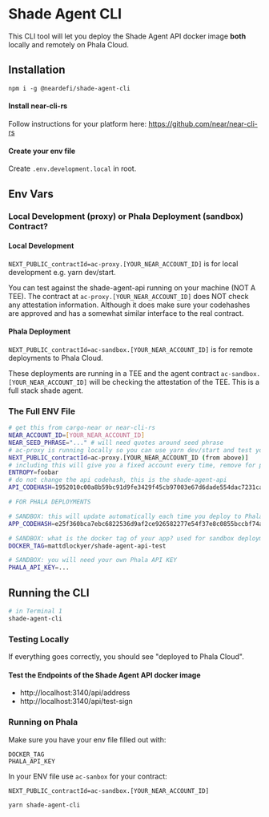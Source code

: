 # Shade Agent CLI

This CLI tool will let you deploy the Shade Agent API docker image **both** locally and remotely on Phala Cloud.

## Installation

```
npm i -g @neardefi/shade-agent-cli
```

#### Install near-cli-rs

Follow instructions for your platform here: https://github.com/near/near-cli-rs

#### Create your env file

Create `.env.development.local` in root.

## Env Vars

### Local Development (proxy) or Phala Deployment (sandbox) Contract?

#### Local Development

`NEXT_PUBLIC_contractId=ac-proxy.[YOUR_NEAR_ACCOUNT_ID]` is for local development e.g. yarn dev/start.

You can test against the shade-agent-api running on your machine (NOT A TEE). The contract at `ac-proxy.[YOUR_NEAR_ACCOUNT_ID]` does NOT check any attestation information. Although it does make sure your codehashes are approved and has a somewhat similar interface to the real contract.

#### Phala Deployment

`NEXT_PUBLIC_contractId=ac-sandbox.[YOUR_NEAR_ACCOUNT_ID]` is for remote deployments to Phala Cloud.

These deployments are running in a TEE and the agent contract `ac-sandbox.[YOUR_NEAR_ACCOUNT_ID]` will be checking the attestation of the TEE. This is a full stack shade agent.

### The Full ENV File

```bash
# get this from cargo-near or near-cli-rs
NEAR_ACCOUNT_ID=[YOUR_NEAR_ACCOUNT_ID]
NEAR_SEED_PHRASE="..." # will need quotes around seed phrase
# ac-proxy is running locally so you can use yarn dev/start and test your app against the locally running shade agent api
NEXT_PUBLIC_contractId=ac-proxy.[YOUR_NEAR_ACCOUNT_ID (from above)]
# including this will give you a fixed account every time, remove for production use as each TEE should boot with a new ephemeral NEAR account ID
ENTROPY=foobar
# do not change the api codehash, this is the shade-agent-api
API_CODEHASH=1952010c00a8b59bc91d9fe3429f45cb97003e67d6dade554dac7231caa65ab5

# FOR PHALA DEPLOYMENTS

# SANDBOX: this will update automatically each time you deploy to Phala with a new image of your app pushed to docker hub
APP_CODEHASH=e25f360bca7ebc6822536d9af2ce926582277e54f37e8c0855bccbf74aac1731

# SANDBOX: what is the docker tag of your app? used for sandbox deployments on Phala
DOCKER_TAG=mattdlockyer/shade-agent-api-test

# SANDBOX: you will need your own Phala API KEY
PHALA_API_KEY=...
```

## Running the CLI

```bash
# in Terminal 1
shade-agent-cli
```

### Testing Locally

If everything goes correctly, you should see "deployed to Phala Cloud".

#### Test the Endpoints of the Shade Agent API docker image

-   http://localhost:3140/api/address
-   http://localhost:3140/api/test-sign

### Running on Phala

Make sure you have your env file filled out with:

```
DOCKER_TAG
PHALA_API_KEY
```

In your ENV file use `ac-sanbox` for your contract:

`NEXT_PUBLIC_contractId=ac-sandbox.[YOUR_NEAR_ACCOUNT_ID]`

```bash
yarn shade-agent-cli
```
